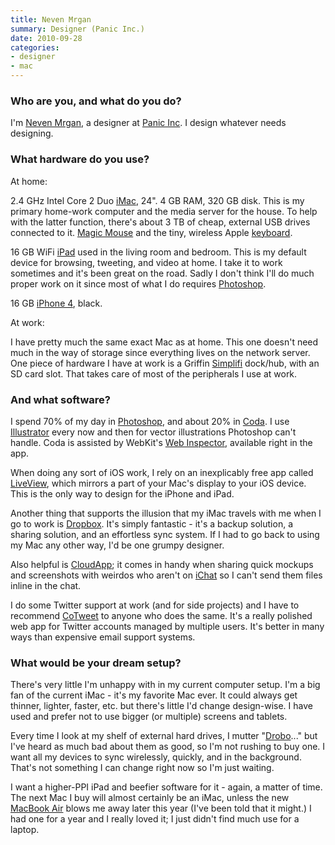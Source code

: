 ```yaml
---
title: Neven Mrgan
summary: Designer (Panic Inc.)
date: 2010-09-28
categories:
- designer
- mac
---
```


### Who are you, and what do you do?

I'm [Neven Mrgan](http://mrgan.tumblr.com/ "Neven's Tumblelog."), a designer at [Panic Inc](http://panic.com/ "Awesome Mac software dudes."). I design whatever needs designing.

### What hardware do you use?

At home:

2.4 GHz Intel Core 2 Duo [iMac][], 24". 4 GB RAM, 320 GB disk. This is my primary home-work computer and the media server for the house. To help with the latter function, there's about 3 TB of cheap, external USB drives connected to it. [Magic Mouse][magic-mouse] and the tiny, wireless Apple [keyboard][].

16 GB WiFi [iPad][] used in the living room and bedroom. This is my default device for browsing, tweeting, and video at home. I take it to work sometimes and it's been great on the road. Sadly I don't think I'll do much proper work on it since most of what I do requires [Photoshop][].

16 GB [iPhone 4][iphone-4], black.

At work:

I have pretty much the same exact Mac as at home. This one doesn't need much in the way of storage since everything lives on the network server. One piece of hardware I have at work is a Griffin [Simplifi][] dock/hub, with an SD card slot. That takes care of most of the peripherals I use at work.

### And what software?

I spend 70% of my day in [Photoshop][], and about 20% in [Coda][]. I use [Illustrator][] every now and then for vector illustrations Photoshop can't handle. Coda is assisted by WebKit's [Web Inspector][web-inspector], available right in the app.

When doing any sort of iOS work, I rely on an inexplicably free app called [LiveView][liveview-ios], which mirrors a part of your Mac's display to your iOS device. This is the only way to design for the iPhone and iPad.

Another thing that supports the illusion that my iMac travels with me when I go to work is [Dropbox][]. It's simply fantastic - it's a backup solution, a sharing solution, and an effortless sync system. If I had to go back to using my Mac any other way, I'd be one grumpy designer.

Also helpful is [CloudApp][cloudapp]; it comes in handy when sharing quick mockups and screenshots with weirdos who aren't on [iChat][] so I can't send them files inline in the chat.

I do some Twitter support at work (and for side projects) and I have to recommend [CoTweet][] to anyone who does the same. It's a really polished web app for Twitter accounts managed by multiple users. It's better in many ways than expensive email support systems.

### What would be your dream setup?

There's very little I'm unhappy with in my current computer setup. I'm a big fan of the current iMac - it's my favorite Mac ever. It could always get thinner, lighter, faster, etc. but there's little I'd change design-wise. I have used and prefer not to use bigger (or multiple) screens and tablets.

Every time I look at my shelf of external hard drives, I mutter "[Drobo][]..." but I've heard as much bad about them as good, so I'm not rushing to buy one. I want all my devices to sync wirelessly, quickly, and in the background. That's not something I can change right now so I'm just waiting.

I want a higher-PPI iPad and beefier software for it - again, a matter of time. The next Mac I buy will almost certainly be an iMac, unless the new [MacBook Air][macbook-air] blows me away later this year (I've been told that it might.) I had one for a year and I really loved it; I just didn't find much use for a laptop.

[cloudapp]: https://zight.com/ "A cloud-based file sharing menubar app for Mac OS X."
[coda]: https://panic.com/coda/ "A single-window HTML/web tool for the Mac."
[cotweet]: https://www.bloomberg.com/tosv2.html?vid=&uuid=c6917904-fadc-11ed-9b0a-4e4e416c5a4d&url=L3Jlc2VhcmNoL3N0b2Nrcy9wcml2YXRlL3NuYXBzaG90LmFzcD9wcml2Y2FwSWQ9NjEwNDYxMzM= "A tool for tracking social media engagement."
[drobo]: https://en.wikipedia.org/wiki/Drobo "A hardware-based backup system."
[dropbox]: https://www.dropbox.com/ "Online syncing and storage."
[ichat]: https://en.wikipedia.org/wiki/IChat "An AIM/Jabber client included with Mac OS X."
[illustrator]: https://www.adobe.com/products/illustrator.html "A vector graphics editor."
[imac]: https://www.apple.com/imac-24/ "An all-in-one computer."
[ipad]: https://www.apple.com/ipad/ "A tablet device."
[iphone-4]: https://en.wikipedia.org/wiki/IPhone_4 "A smartphone."
[keyboard]: https://www.apple.com/us/shop/goto/mac/accessories "The keyboard."
[liveview-ios]: https://apps.apple.com/us/app/liveview/id301069270 "An iPhone remote screen viewer app for design and prototyping."
[macbook-air]: https://www.apple.com/macbook-air/ "A very thin laptop."
[magic-mouse]: https://en.wikipedia.org/wiki/Magic_Mouse "A multi-touch mouse."
[photoshop]: https://www.adobe.com/products/photoshop.html "A bitmap image editor."
[simplifi]: http://web.archive.org/web/20190506112201/https://www.amazon.com/Griffin-Simplifi-Dock-iPod-iPhone/dp/B001DQNAK2 "An iOS device dock, card reader, and USB hub."
[web-inspector]: https://trac.webkit.org/wiki/WebInspector "Developer tools included with WebKit."
